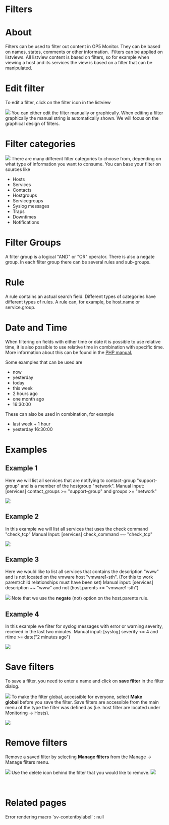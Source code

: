 # Filters

# About

Filters can be used to filter out content in OP5 Monitor. They can be based on names, states, comments or other information. 
Filters can be applied on listviews. All listview content is based on filters, so for example when viewing a host and its services the view is based on a filter that can be manipulated.

# Edit filter

To edit a filter, click on the filter icon in the listview

![](attachments/16482332/18481371.png)
You can either edit the filter manually or graphically. When editing a filter graphically the manual string is automatically shown. We will focus on the graphical design of filters.

# Filter categories

![](attachments/16482332/18481372.png)
There are many different filter categories to choose from, depending on what type of information you want to consume.
You can base your filter on sources like

-   Hosts
-   Services 
-   Contacts
-   Hostgroups
-   Servicegroups 
-   Syslog messages
-   Traps
-   Downtimes
-   Notifications

# Filter Groups

A filter group is a logical "AND" or "OR" operator. There is also a negate group.
In each filter group there can be several rules and sub-groups.

# Rule

A rule contains an actual search field. Different types of categories have different types of rules. A rule can, for example, be host.name or service.group.

# Date and Time

When filtering on fields with either time or date it is possible to use relative time, it is also possible to use relative time in combination with specific time. More information about this can be found in the [PHP manual.](http://php.net/manual/en/datetime.formats.php)

Some examples that can be used are

-   now
-   yesterday
-   today
-   this week
-   2 hours ago
-   one month ago
-   16:30:00 

These can also be used in combination, for example

-   last week + 1 hour
-   yesterday 16:30:00

# Examples

## Example 1

Here we will list all services that are notifying to contact-group "support-group" and is a member of the hostgroup "network".
Manual Input: [services] contact\_groups \>= "support-group" and groups \>= "network"

![](attachments/16482332/18481373.png)

## Example 2

In this example we will list all services that uses the check command "check\_tcp"
Manual Input: [services] check\_command \~\~ "check\_tcp"

![](attachments/16482332/18481374.png)

## Example 3

Here we would like to list all services that contains the description "www" and is not located on the vmware host "vmware1-sth". (For this to work parent/child relationships must have been set)
Manual input: [services] description \~\~ "www" and not (host.parents \>= "vmware1-sth")

![](attachments/16482332/18481375.png)
Note that we use the **negate** (not) option on the host.parents rule.

## Example 4

In this example we filter for syslog messages with error or warning severity, received in the last two minutes.
Manual input: [syslog] severity \<= 4 and rtime \>= date("2 minutes ago")

![](attachments/16482332/18481376.png)

# Save filters

To save a filter, you need to enter a name and click on **save filter** in the filter dialog.

![](attachments/16482332/18481377.png)
To make the filter global, accessible for everyone, select **Make global** before you save the filter.
Save filters are accessible from the main menu of the type the filter was defined as (i.e. host filter are located under Monitoring -\> Hosts). 

![](attachments/16482332/18481378.png)

# Remove filters

Remove a saved filter by selecting **Manage filters** from the Manage -\> Manage filters menu.

![](attachments/16482332/18481379.png)
Use the delete icon behind the filter that you would like to remove.
![](attachments/16482332/18481385.png)

 

# Related pages

Error rendering macro 'sv-contentbylabel' : null

